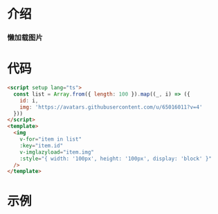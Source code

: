 # 介绍

### 懒加载图片

# 代码

```html
<script setup lang="ts">
  const list = Array.from({ length: 100 }).map((_, i) => ({
    id: i,
    img: 'https://avatars.githubusercontent.com/u/65016011?v=4'
  }))
</script>
<template>
  <img
    v-for="item in list"
    :key="item.id"
    v-imglazyload="item.img"
    :style="{ width: '100px', height: '100px', display: 'block' }"
  />
</template>
```

# 示例

<script setup>
const list = Array.from({ length: 100 }).map((_, i) => ({
  id: i,
  img: 'https://avatars.githubusercontent.com/u/65016011?v=4'
}))
</script>

<img
  v-for="item in list"
  :key="item.id"
  v-imglazyload="item.img"
  :style="{ width: '100px', height: '100px', display: 'block' }"
/>
